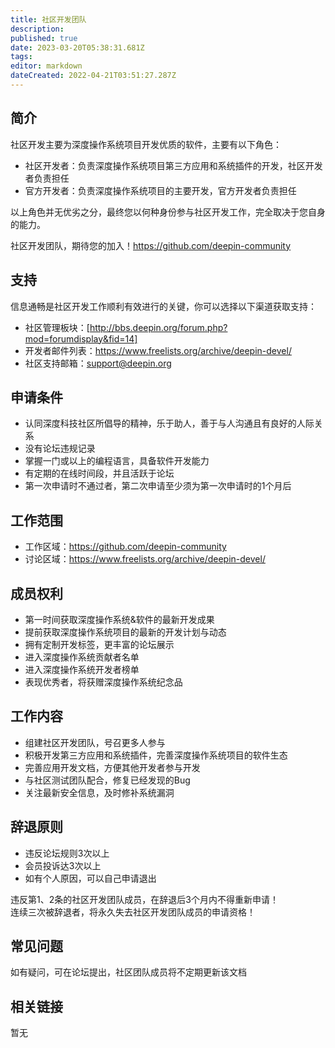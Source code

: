 ```yaml
---
title: 社区开发团队
description: 
published: true
date: 2023-03-20T05:38:31.681Z
tags: 
editor: markdown
dateCreated: 2022-04-21T03:51:27.287Z
---
```


## 简介

社区开发主要为深度操作系统项目开发优质的软件，主要有以下角色：

* 社区开发者：负责深度操作系统项目第三方应用和系统插件的开发，社区开发者负责担任
* 官方开发者：负责深度操作系统项目的主要开发，官方开发者负责担任

以上角色并无优劣之分，最终您以何种身份参与社区开发工作，完全取决于您自身的能力。

社区开发团队，期待您的加入！https://github.com/deepin-community

## 支持

信息通畅是社区开发工作顺利有效进行的关键，你可以选择以下渠道获取支持：

* 社区管理板块：[http://bbs.deepin.org/forum.php?mod=forumdisplay&fid=14]
* 开发者邮件列表：https://www.freelists.org/archive/deepin-devel/
* 社区支持邮箱：support@deepin.org

## 申请条件

* 认同深度科技社区所倡导的精神，乐于助人，善于与人沟通且有良好的人际关系
* 没有论坛违规记录
* 掌握一门或以上的编程语言，具备软件开发能力
* 有定期的在线时间段，并且活跃于论坛
* 第一次申请时不通过者，第二次申请至少须为第一次申请时的1个月后



## 工作范围

* 工作区域：https://github.com/deepin-community
* 讨论区域：https://www.freelists.org/archive/deepin-devel/

## 成员权利

* 第一时间获取深度操作系统&软件的最新开发成果
* 提前获取深度操作系统项目的最新的开发计划与动态
* 拥有定制开发标签，更丰富的论坛展示
* 进入深度操作系统贡献者名单
* 进入深度操作系统开发者榜单
* 表现优秀者，将获赠深度操作系统纪念品

## 工作内容

* 组建社区开发团队，号召更多人参与
* 积极开发第三方应用和系统插件，完善深度操作系统项目的软件生态
* 完善应用开发文档，方便其他开发者参与开发
* 与社区测试团队配合，修复已经发现的Bug
* 关注最新安全信息，及时修补系统漏洞

## 辞退原则

* 违反论坛规则3次以上
* 会员投诉达3次以上
* 如有个人原因，可以自己申请退出

违反第1、2条的社区开发团队成员，在辞退后3个月内不得重新申请！<br/>连续三次被辞退者，将永久失去社区开发团队成员的申请资格！

## 常见问题

如有疑问，可在论坛提出，社区团队成员将不定期更新该文档

## 相关链接

暂无
